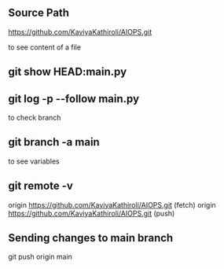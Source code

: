 
## Source Path 
https://github.com/KaviyaKathiroli/AIOPS.git

to see content of a file
## git show HEAD:main.py
## git log -p --follow main.py

to check branch
## git branch -a main

to see variables
## git remote -v
origin  https://github.com/KaviyaKathiroli/AIOPS.git (fetch)
origin  https://github.com/KaviyaKathiroli/AIOPS.git (push)

## Sending changes to main branch 
git push origin main